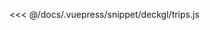 <ClientOnly>
  <common-code-view name="deckgl-trips" :is-code-view="false"/>
</ClientOnly>

<<< @/docs/.vuepress/snippet/deckgl/trips.js
